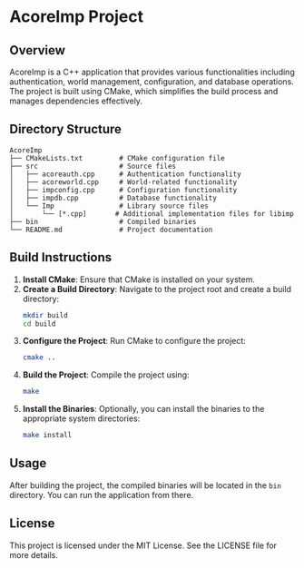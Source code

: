 # AcoreImp Project

## Overview
AcoreImp is a C++ application that provides various functionalities including authentication, world management, configuration, and database operations. The project is built using CMake, which simplifies the build process and manages dependencies effectively.

## Directory Structure
```
AcoreImp
├── CMakeLists.txt         # CMake configuration file
├── src                    # Source files
│   ├── acoreauth.cpp      # Authentication functionality
│   ├── acoreworld.cpp     # World-related functionality
│   ├── impconfig.cpp      # Configuration functionality
│   ├── impdb.cpp          # Database functionality
│   └── Imp                # Library source files
│       └── [*.cpp]       # Additional implementation files for libimp
├── bin                    # Compiled binaries
└── README.md              # Project documentation
```

## Build Instructions
1. **Install CMake**: Ensure that CMake is installed on your system.
2. **Create a Build Directory**: Navigate to the project root and create a build directory:
   ```bash
   mkdir build
   cd build
   ```
3. **Configure the Project**: Run CMake to configure the project:
   ```bash
   cmake ..
   ```
4. **Build the Project**: Compile the project using:
   ```bash
   make
   ```
5. **Install the Binaries**: Optionally, you can install the binaries to the appropriate system directories:
   ```bash
   make install
   ```

## Usage
After building the project, the compiled binaries will be located in the `bin` directory. You can run the application from there.

## License
This project is licensed under the MIT License. See the LICENSE file for more details.